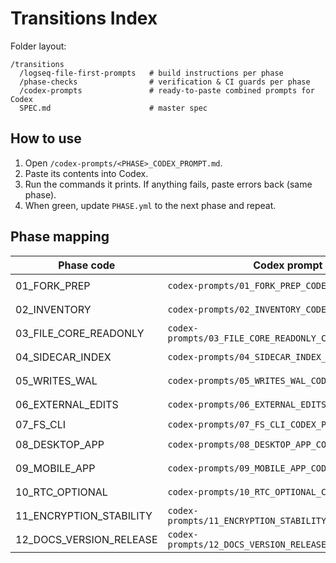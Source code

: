 # Transitions Index

Folder layout:
```
/transitions
  /logseq-file-first-prompts   # build instructions per phase
  /phase-checks                # verification & CI guards per phase
  /codex-prompts               # ready-to-paste combined prompts for Codex
  SPEC.md                      # master spec
```

## How to use
1. Open `/codex-prompts/<PHASE>_CODEX_PROMPT.md`.
2. Paste its contents into Codex.
3. Run the commands it prints. If anything fails, paste errors back (same phase).
4. When green, update `PHASE.yml` to the next phase and repeat.

## Phase mapping
| Phase code | Codex prompt | Build prompt | Checks |
|---|---|---|---|
| 01_FORK_PREP | `codex-prompts/01_FORK_PREP_CODEX_PROMPT.md` | `logseq-file-first-prompts/01_PHASE0_FORK_PREP.md` | `phase-checks/01_FORK_PREP_CHECKS.md` |
| 02_INVENTORY | `codex-prompts/02_INVENTORY_CODEX_PROMPT.md` | `logseq-file-first-prompts/02_PHASE1_INVENTORY.md` | `phase-checks/02_INVENTORY_CHECKS.md` |
| 03_FILE_CORE_READONLY | `codex-prompts/03_FILE_CORE_READONLY_CODEX_PROMPT.md` | `logseq-file-first-prompts/03_PHASE2_FILE_CORE_READONLY.md` | `phase-checks/03_FILE_CORE_READONLY_CHECKS.md` |
| 04_SIDECAR_INDEX | `codex-prompts/04_SIDECAR_INDEX_CODEX_PROMPT.md` | `logseq-file-first-prompts/04_PHASE3_SIDECAR_INDEX.md` | `phase-checks/04_SIDECAR_INDEX_CHECKS.md` |
| 05_WRITES_WAL | `codex-prompts/05_WRITES_WAL_CODEX_PROMPT.md` | `logseq-file-first-prompts/05_PHASE4_WRITES_WAL_ATOMIC.md` | `phase-checks/05_WRITES_WAL_ATOMIC_CHECKS.md` |
| 06_EXTERNAL_EDITS | `codex-prompts/06_EXTERNAL_EDITS_CODEX_PROMPT.md` | `logseq-file-first-prompts/06_PHASE5_EXTERNAL_EDITS_CONFLICTS.md` | `phase-checks/06_EXTERNAL_EDITS_CONFLICTS_CHECKS.md` |
| 07_FS_CLI | `codex-prompts/07_FS_CLI_CODEX_PROMPT.md` | `logseq-file-first-prompts/07_PHASE6_CLI.md` | `phase-checks/07_FS_CLI_CHECKS.md` |
| 08_DESKTOP_APP | `codex-prompts/08_DESKTOP_APP_CODEX_PROMPT.md` | `logseq-file-first-prompts/08_PHASE7_DESKTOP_APP.md` | `phase-checks/08_DESKTOP_APP_CHECKS.md` |
| 09_MOBILE_APP | `codex-prompts/09_MOBILE_APP_CODEX_PROMPT.md` | `logseq-file-first-prompts/09_PHASE8_MOBILE_APP.md` | `phase-checks/09_MOBILE_APP_CHECKS.md` |
| 10_RTC_OPTIONAL | `codex-prompts/10_RTC_OPTIONAL_CODEX_PROMPT.md` | `logseq-file-first-prompts/10_PHASE9_RTC_OPTIONAL.md` | `phase-checks/10_RTC_OPTIONAL_CHECKS.md` |
| 11_ENCRYPTION_STABILITY | `codex-prompts/11_ENCRYPTION_STABILITY_CODEX_PROMPT.md` | `logseq-file-first-prompts/11_PHASE10_ENCRYPTION_STABILITY.md` | `phase-checks/11_ENCRYPTION_STABILITY_CHECKS.md` |
| 12_DOCS_VERSION_RELEASE | `codex-prompts/12_DOCS_VERSION_RELEASE_CODEX_PROMPT.md` | `logseq-file-first-prompts/12_PHASE11_DOCS_VERSION_RELEASE.md` | `phase-checks/12_DOCS_VERSION_RELEASE_CHECKS.md` |
